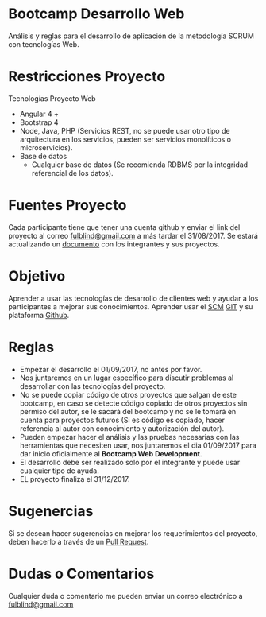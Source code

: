 # **Bootcamp Desarrollo Web**
Análisis y reglas para el desarrollo de aplicación de la metodología SCRUM con tecnologías Web.

# **Restricciones Proyecto**
Tecnologías Proyecto Web
* Angular 4 +
* Bootstrap 4
* Node, Java, PHP (Servicios REST, no se puede usar otro tipo de arquitectura en los servicios, pueden ser servicios monolíticos o microservicios).
* Base de datos
  * Cualquier base de datos (Se recomienda RDBMS por la integridad referencial de los datos).

# **Fuentes Proyecto**
Cada participante tiene que tener una cuenta github y enviar el link del proyecto al correo fulblind@gmail.com a más tardar el 31/08/2017.
Se estará actualizando un [documento](https://github.com/snakeful/bootcamp-web-dev/blob/master/INTEGRANTES.md) con los integrantes y sus proyectos.

# **Objetivo**
Aprender a usar las tecnologías de desarrollo de clientes web y ayudar a los participantes a mejorar sus conocimientos.
Aprender usar el [SCM](https://es.wikipedia.org/wiki/Gesti%C3%B3n_de_configuraci%C3%B3n_de_software) [GIT](https://git-scm.com/) y su plataforma [Github](https://github.com/).

# **Reglas**
* Empezar el desarrollo el 01/09/2017, no antes por favor.
* Nos juntaremos en un lugar específico para discutir problemas al desarrollar con las tecnologías del proyecto.
* No se puede copiar código de otros proyectos que salgan de este bootcamp, en caso se detecte código copiado de otros proyectos sin permiso del autor, se le sacará del bootcamp y no se le tomará en cuenta para proyectos futuros (Si es código es copiado, hacer referencia al autor con conocimiento y autorización del autor).
* Pueden empezar hacer el análisis y las pruebas necesarias con las herramientas que necesiten usar, nos juntaremos el dia 01/09/2017 para dar inicio oficialmente al **Bootcamp Web Development**.
* El desarrollo debe ser realizado solo por el integrante y puede usar cualquier tipo de ayuda.
* EL proyecto finaliza el 31/12/2017.

# **Sugenercias**
Si se desean hacer sugerencias en mejorar los requerimientos del proyecto, deben hacerlo a través de un [Pull Request](https://help.github.com/articles/about-pull-requests/).

# **Dudas o Comentarios**
Cualquier duda o comentario me pueden enviar un correo electrónico a fulblind@gmail.com
